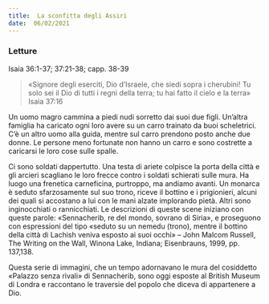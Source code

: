 ```yaml
---
title:  La sconfitta degli Assiri
date:  06/02/2021
---
```


### Letture
Isaia 36:1-37; 37:21-38; capp. 38-39

> <p></p>
> «Signore degli eserciti, Dio d’Israele, che siedi sopra i cherubini! Tu solo sei il Dio di tutti i regni della terra; tu hai fatto il cielo e la terra» Isaia 37:16

Un uomo magro cammina a piedi nudi sorretto dai suoi due figli. Un’altra famiglia ha caricato ogni loro avere su un carro trainato da buoi scheletrici. C’è un altro uomo alla guida, mentre sul carro prendono posto anche due donne. Le persone meno fortunate non hanno un carro e sono costrette a caricarsi le loro cose sulle spalle.

Ci sono soldati dappertutto. Una testa di ariete colpisce la porta della città e gli arcieri scagliano le loro frecce contro i soldati schierati sulle mura. Ha luogo una frenetica carneficina, purtroppo, ma andiamo avanti. Un monarca è seduto sfarzosamente sul suo trono, riceve il bottino e i prigionieri, alcuni dei quali si accostano a lui con le mani alzate implorando pietà. Altri sono inginocchiati o rannicchiati. Le descrizioni di queste scene iniziano con queste parole: «Sennacherib, re del mondo, sovrano di Siria», e proseguono con espressioni del tipo «seduto su un nemedu (trono), mentre il bottino della città di Lachish veniva esposto ai suoi occhi» – John Malcom Russell, The Writing on the Wall, Winona Lake, Indiana; Eisenbrauns, 1999, pp. 137,138.

Questa serie di immagini, che un tempo adornavano le mura del cosiddetto «Palazzo senza rivali» di Sennacherib, sono oggi esposte al British Museum di Londra e raccontano le traversie del popolo che diceva di appartenere a Dio.